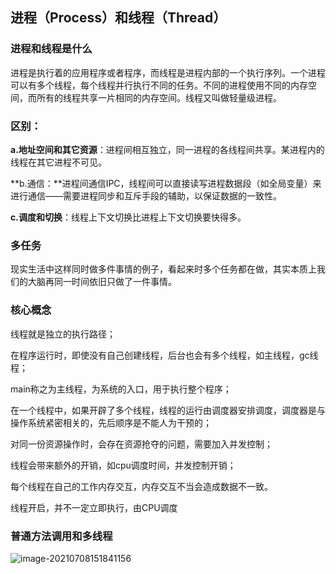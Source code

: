 ## 进程（Process）和线程（Thread）

### 进程和线程是什么

进程是执行着的应用程序或者程序，而线程是进程内部的一个执行序列。一个进程可以有多个线程，每个线程并行执行不同的任务。不同的进程使用不同的内存空间，而所有的线程共享一片相同的内存空间。线程又叫做轻量级进程。 

### 区别：

**a.地址空间和其它资源**：进程间相互独立，同一进程的各线程间共享。某进程内的线程在其它进程不可见。

**b.通信：**进程间通信IPC，线程间可以直接读写进程数据段（如全局变量）来进行通信——需要进程同步和互斥手段的辅助，以保证数据的一致性。

**c.调度和切换**：线程上下文切换比进程上下文切换要快得多。

### 多任务

现实生活中这样同时做多件事情的例子，看起来时多个任务都在做，其实本质上我们的大脑再同一时间依旧只做了一件事情。 

### 核心概念

线程就是独立的执行路径；

在程序运行时，即使没有自己创建线程，后台也会有多个线程，如主线程，gc线程；

main称之为主线程，为系统的入口，用于执行整个程序；

在一个线程中，如果开辟了多个线程，线程的运行由调度器安排调度，调度器是与操作系统紧密相关的，先后顺序是不能人为干预的；

对同一份资源操作时，会存在资源抢夺的问题，需要加入并发控制；

线程会带来额外的开销，如cpu调度时间，并发控制开销；

每个线程在自己的工作内存交互，内存交互不当会造成数据不一致。

线程开启，并不一定立即执行，由CPU调度

### 普通方法调用和多线程

![image-20210708151841156](C:%5CUsers%5Cllj%5CDocuments%5Ctypero%E5%9B%BE%E5%83%8F%5Cimage-20210708151841156.png)


